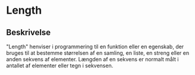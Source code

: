 # Length

## Beskrivelse

"Length" henviser i programmering til en funktion eller en egenskab, der bruges til at bestemme størrelsen af en samling, en liste, en streng eller en anden sekvens af elementer. Længden af en sekvens er normalt målt i antallet af elementer eller tegn i sekvensen.
